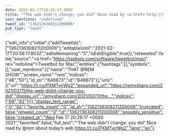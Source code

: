 ```yaml
---
date: 2021-02-17T20:26:17.000Z
title: "“The web didn't change; you did” Nice read by <a href='http://twitter.com/rem'>@rem</a> about today’s web https://t.co/PXMTvjrWg2″"
user_mentions: "undefined"
tweet_id: "1362136308211200006"
pub_type: "tweet"
---
```

{"edit_info":{"initial":{"editTweetIds":["1362136308211200006"],"editableUntil":"2021-02-17T20:56:17.803Z","editsRemaining":"5","isEditEligible":true}},"retweeted":false,"source":"<a href=\"https://tapbots.com/software/tweetbot/mac\" rel=\"nofollow\">Tweetbot for Mac</a>","entities":{"hashtags":[],"symbols":[],"user_mentions":[{"name":"THAT @REM SHOW","screen_name":"rem","indices":["46","50"],"id_str":"648873","id":"648873"}],"urls":[{"url":"https://t.co/PXMTvjrWg2","expanded_url":"https://remysharp.com/2021/02/11/the-web-didnt-change-you-did","display_url":"remysharp.com/2021/02/11/the…","indices":["69","92"]}]},"display_text_range":["0","92"],"favorite_count":"0","id_str":"1362136308211200006","truncated":false,"retweet_count":"0","id":"1362136308211200006","possibly_sensitive":false,"created_at":"Wed Feb 17 20:26:17 +0000 2021","favorited":false,"full_text":"“The web didn't change; you did” Nice read by @rem about today’s web https://t.co/PXMTvjrWg2","lang":"en"}
